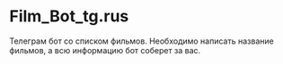 # Film_Bot_tg.rus
Телеграм бот со списком фильмов. Необходимо написать название фильмов, а всю информацию бот соберет за вас.
